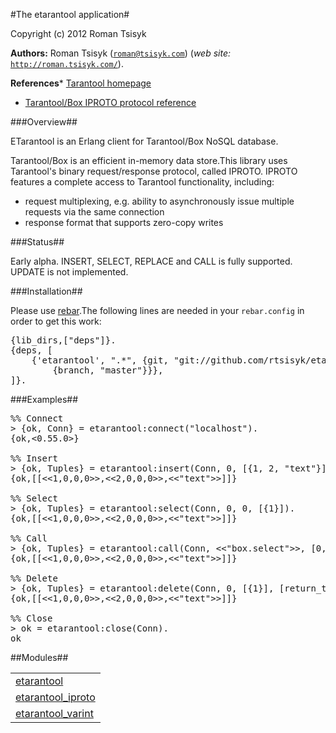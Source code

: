 

#The etarantool application#


Copyright (c) 2012 Roman Tsisyk

__Authors:__ Roman Tsisyk ([`roman@tsisyk.com`](mailto:roman@tsisyk.com)) (_web site:_ [`http://roman.tsisyk.com/`](http://roman.tsisyk.com/)).

__References__* [Tarantool homepage](http://tarantool.org/)
* [
Tarantool/Box IPROTO protocol reference](https://github.com/mailru/tarantool/blob/master/doc/box-protocol.txt)



###<a name="Overview">Overview</a>##



ETarantool is an Erlang client for Tarantool/Box NoSQL database.

Tarantool/Box is an efficient in-memory data store.This library uses Tarantool's binary request/response protocol, called IPROTO.
IPROTO features a complete access to Tarantool functionality, including:
* request multiplexing, e.g. ability to asynchronously issue multiple
    requests via the same connection
* response format that supports zero-copy writes



###<a name="Status">Status</a>##


Early alpha. INSERT, SELECT, REPLACE and CALL is fully supported.
UPDATE is not implemented.

###<a name="Installation">Installation</a>##


Please use [rebar](https://github.com/basho/rebar).The following lines are needed in your `rebar.config` in order to get this work:
<pre>{lib_dirs,["deps"]}.
{deps, [
    {'etarantool', ".*", {git, "git://github.com/rtsisyk/etarantool.git",
        {branch, "master"}}},
]}.</pre>

###<a name="Examples">Examples</a>##

<pre>%% Connect
> {ok, Conn} = etarantool:connect("localhost").
{ok,<0.55.0>}

%% Insert
> {ok, Tuples} = etarantool:insert(Conn, 0, [{1, 2, "text"}], [return_tuple]).
{ok,[[<<1,0,0,0>>,<<2,0,0,0>>,<<"text">>]]}

%% Select
> {ok, Tuples} = etarantool:select(Conn, 0, 0, [{1}]).
{ok,[[<<1,0,0,0>>,<<2,0,0,0>>,<<"text">>]]}

%% Call
> {ok, Tuples} = etarantool:call(Conn, <<"box.select">>, [0, 0, 1]).
{ok,[[<<1,0,0,0>>,<<2,0,0,0>>,<<"text">>]]}

%% Delete
> {ok, Tuples} = etarantool:delete(Conn, 0, [{1}], [return_tuple]).
{ok,[[<<1,0,0,0>>,<<2,0,0,0>>,<<"text">>]]}

%% Close
> ok = etarantool:close(Conn).
ok</pre>


##Modules##


<table width="100%" border="0" summary="list of modules">
<tr><td><a href="http://github.com/rtsisyk/etarantool/blob/master/doc/etarantool.md" class="module">etarantool</a></td></tr>
<tr><td><a href="http://github.com/rtsisyk/etarantool/blob/master/doc/etarantool_iproto.md" class="module">etarantool_iproto</a></td></tr>
<tr><td><a href="http://github.com/rtsisyk/etarantool/blob/master/doc/etarantool_varint.md" class="module">etarantool_varint</a></td></tr></table>

